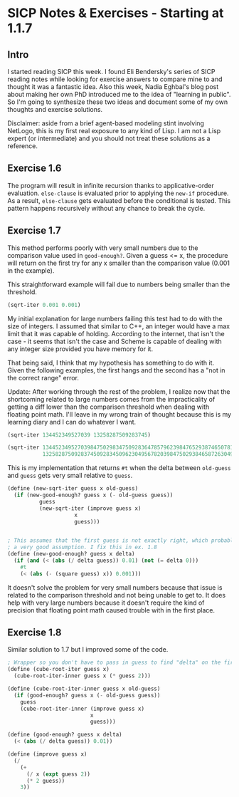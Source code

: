 # SICP Notes & Exercises - Starting at 1.1.7

## Intro

I started reading SICP this week. I found Eli Bendersky's series of SICP 
reading notes while looking for exercise answers to compare mine to and thought
it was a fantastic idea. Also this week, Nadia Eghbal's blog post about making 
her own PhD introduced me to the idea of "learning in public". So I'm going to 
synthesize these two ideas and document some of my own thoughts and exercise 
solutions.

Disclaimer: aside from a brief agent-based modeling stint involving NetLogo,
this is my first real exposure to any kind of Lisp. I am not a Lisp expert (or
intermediate) and you should not treat these solutions as a reference.

## Exercise 1.6

The program will result in infinite recursion thanks to applicative-order 
evaluation. `else-clause` is evaluated prior to applying the `new-if` 
procedure. As a result, `else-clause` gets evaluated before the conditional is
tested. This pattern happens recursively without any chance to break the cycle. 

## Exercise 1.7

This method performs poorly with very small numbers due to the comparison value
used in `good-enough?`. Given a guess <= x, the procedure will return on the
first try for any x smaller than the comparison value (0.001 in the example).

This straightforward example will fail due to numbers being smaller than the
threshold.

```scheme
(sqrt-iter 0.001 0.001)
```

My initial explanation for large numbers failing this test had to do with the 
size of integers. I assumed that similar to C++, an integer would have a max
limit that it was capable of holding. According to the internet, that isn't the
case - it seems that isn't the case and Scheme is capable of dealing with any
integer size provided you have memory for it.

That being said, I think that my hypothesis has something to do with it. Given
the following examples, the first hangs and the second has a "not in the
correct range" error.

Update: After working through the rest of the problem, I realize now that the
shortcoming related to large numbers comes from the impracticality of getting
a diff lower than the comparison threshold when dealing with floating point
math. I'll leave in my wrong train of thought because this is my learning diary
and I can do whatever I want.

```scheme
(sqrt-iter 134452349527039 13258287509283745)

(sqrt-iter 134452349527039847502983475092836478579623984765293874650781603427561083745601983745029837450289347509782364958726394875623948756293487562093784650709857209837450928345260394856273465027345602376450293746502938764502398745620398745239459827340956203495786203984752039847520348965203948562037846502313.0 
           13258287509283745092834509623049567820398475029384658726304985760198346507983640597263048957623984756203465203495862039485720398457203498572304650293746509273645029834570298346502937845209347852798374509283645097263405987619834560718934650197346513948765137945613048756103748560796063987562398745692387465298374652983746502364592837459238745629387562938457934610346510387450138945163045813764501345786203940568273049852673094852376405986234058726034589273654023673475209387450923874523451.0)
```

This is my implementation that returns `#t` when the delta between `old-guess`
and `guess` gets very small relative to `guess`.

```scheme
(define (new-sqrt-iter guess x old-guess)
  (if (new-good-enough? guess x (- old-guess guess))
          guess
          (new-sqrt-iter (improve guess x)
                     x
                     guess)))


; This assumes that the first guess is not exactly right, which probably isn't
; a very good assumption. I fix this in ex. 1.8
(define (new-good-enough? guess x delta)
  (if (and (< (abs (/ delta guess)) 0.01) (not (= delta 0)))
    #t
    (< (abs (- (square guess) x)) 0.001)))
```

It doesn't solve the problem for very small numbers because that issue is 
related to the comparison threshold and not being unable to get to. It does 
help with very large numbers because it doesn't require the kind of precision
that floating point math caused trouble with in the first place.

## Exercise 1.8

Similar solution to 1.7 but I improved some of the code.

```scheme
; Wrapper so you don't have to pass in guess to find "delta" on the first go.
(define (cube-root-iter guess x)
  (cube-root-iter-inner guess x (* guess 2)))

(define (cube-root-iter-inner guess x old-guess)
  (if (good-enough? guess x (- old-guess guess))
    guess
    (cube-root-iter-inner (improve guess x)
                          x
                          guess)))

(define (good-enough? guess x delta)
  (< (abs (/ delta guess)) 0.01))

(define (improve guess x)
  (/ 
    (+ 
      (/ x (expt guess 2)) 
      (* 2 guess))
    3))
```

